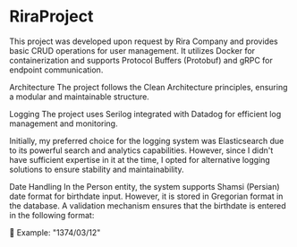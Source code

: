 # RiraProject

This project was developed upon request by Rira Company and provides basic CRUD operations for user management. It utilizes Docker for containerization and supports Protocol Buffers (Protobuf) and gRPC for endpoint communication.

Architecture
The project follows the Clean Architecture principles, ensuring a modular and maintainable structure.

Logging
The project uses Serilog integrated with Datadog for efficient log management and monitoring.

Initially, my preferred choice for the logging system was Elasticsearch due to its powerful search and analytics capabilities. However, since I didn't have sufficient expertise in it at the time, I opted for alternative logging solutions to ensure stability and maintainability.

Date Handling
In the Person entity, the system supports Shamsi (Persian) date format for birthdate input. However, it is stored in Gregorian format in the database. A validation mechanism ensures that the birthdate is entered in the following format:

📌 Example: "1374/03/12"
